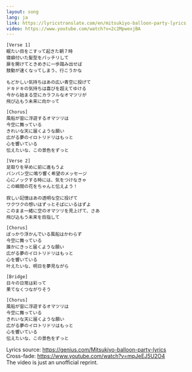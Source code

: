 ```yaml
---
layout: song
lang: ja
link: https://lyricstranslate.com/en/mitsukiyo-balloon-party-lyrics
video: https://www.youtube.com/watch?v=2c2MpwexjBA
---
```

```
[Verse 1]
眠たい目をこすって起きた朝７時
寝癖付いた髪型をバッチリして
扉を開けてときめきに一歩踏み出せば
鼓動が速くなってしまう、行こうかな

もどかしい気持ちはあの広い青空に投げて
ドキドキの気持ちは喜びを超えてゆける
今から始まる空にカラフルなオマツリが
飛び込もう未来に向かって

[Chorus]
風船が宙に浮遊するオマツリは
今空に舞っている
きれいな天に届くような願い
広がる夢のイロトリドリはもっと
心を響いている
伝えたいな、この景色をずっと

[Verse 2]
足取りを早めに前に進もうよ
パンパン空に鳴り響く希望のメッセージ
心にノックする時には、気をつけなきゃ
この瞬間の花をちゃんと伝えよう！

寂しい記憶はあの透明な空に投げて
ワクワクの想いはずっとそばにいるはずよ
このまま一緒に空のオマツリを見上げて、さあ
飛び込もう未来を目指して

[Chorus]
ぽっかり浮かんでいる風船はかわらず
今空に舞っている
誰かにきっと届くような願い
広がる夢のイロトリドリはもっと
心を響いている
叶えたいな、明日を夢見ながら

[Bridge]
日々の日常は彩って
果てなくつながりそう

[Chorus]
風船が宙に浮遊するオマツリは
今空に舞っている
きれいな天に届くような願い
広がる夢のイロトリドリはもっと
心を響いている
伝えたいな、この景色をずっと
```

Lyrics source: https://genius.com/Mitsukiyo-balloon-party-lyrics \
Cross-fade: https://www.youtube.com/watch?v=mpJeEJ5U2O4 \
The video is just an unofficial reprint.